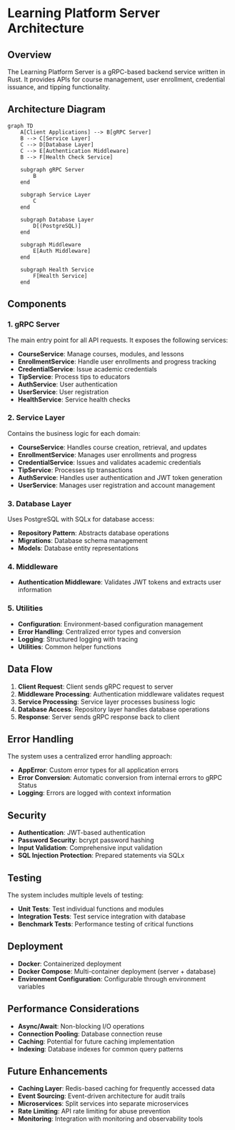 # Learning Platform Server Architecture

## Overview

The Learning Platform Server is a gRPC-based backend service written in Rust. It provides APIs for course management, user enrollment, credential issuance, and tipping functionality.

## Architecture Diagram

```mermaid
graph TD
    A[Client Applications] --> B[gRPC Server]
    B --> C[Service Layer]
    C --> D[Database Layer]
    C --> E[Authentication Middleware]
    B --> F[Health Check Service]
    
    subgraph gRPC Server
        B
    end
    
    subgraph Service Layer
        C
    end
    
    subgraph Database Layer
        D[(PostgreSQL)]
    end
    
    subgraph Middleware
        E[Auth Middleware]
    end
    
    subgraph Health Service
        F[Health Service]
    end
```

## Components

### 1. gRPC Server

The main entry point for all API requests. It exposes the following services:

- **CourseService**: Manage courses, modules, and lessons
- **EnrollmentService**: Handle user enrollments and progress tracking
- **CredentialService**: Issue academic credentials
- **TipService**: Process tips to educators
- **AuthService**: User authentication
- **UserService**: User registration
- **HealthService**: Service health checks

### 2. Service Layer

Contains the business logic for each domain:

- **CourseService**: Handles course creation, retrieval, and updates
- **EnrollmentService**: Manages user enrollments and progress
- **CredentialService**: Issues and validates academic credentials
- **TipService**: Processes tip transactions
- **AuthService**: Handles user authentication and JWT token generation
- **UserService**: Manages user registration and account management

### 3. Database Layer

Uses PostgreSQL with SQLx for database access:

- **Repository Pattern**: Abstracts database operations
- **Migrations**: Database schema management
- **Models**: Database entity representations

### 4. Middleware

- **Authentication Middleware**: Validates JWT tokens and extracts user information

### 5. Utilities

- **Configuration**: Environment-based configuration management
- **Error Handling**: Centralized error types and conversion
- **Logging**: Structured logging with tracing
- **Utilities**: Common helper functions

## Data Flow

1. **Client Request**: Client sends gRPC request to server
2. **Middleware Processing**: Authentication middleware validates request
3. **Service Processing**: Service layer processes business logic
4. **Database Access**: Repository layer handles database operations
5. **Response**: Server sends gRPC response back to client

## Error Handling

The system uses a centralized error handling approach:

- **AppError**: Custom error types for all application errors
- **Error Conversion**: Automatic conversion from internal errors to gRPC Status
- **Logging**: Errors are logged with context information

## Security

- **Authentication**: JWT-based authentication
- **Password Security**: bcrypt password hashing
- **Input Validation**: Comprehensive input validation
- **SQL Injection Protection**: Prepared statements via SQLx

## Testing

The system includes multiple levels of testing:

- **Unit Tests**: Test individual functions and modules
- **Integration Tests**: Test service integration with database
- **Benchmark Tests**: Performance testing of critical functions

## Deployment

- **Docker**: Containerized deployment
- **Docker Compose**: Multi-container deployment (server + database)
- **Environment Configuration**: Configurable through environment variables

## Performance Considerations

- **Async/Await**: Non-blocking I/O operations
- **Connection Pooling**: Database connection reuse
- **Caching**: Potential for future caching implementation
- **Indexing**: Database indexes for common query patterns

## Future Enhancements

- **Caching Layer**: Redis-based caching for frequently accessed data
- **Event Sourcing**: Event-driven architecture for audit trails
- **Microservices**: Split services into separate microservices
- **Rate Limiting**: API rate limiting for abuse prevention
- **Monitoring**: Integration with monitoring and observability tools